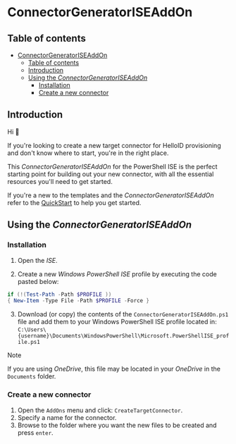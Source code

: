 # ConnectorGeneratorISEAddOn

## Table of contents

- [ConnectorGeneratorISEAddOn](#connectorgeneratoriseaddon)
  - [Table of contents](#table-of-contents)
  - [Introduction](#introduction)
  - [Using the _ConnectorGeneratorISEAddOn_](#using-the-connectorgeneratoriseaddon)
    - [Installation](#installation)
    - [Create a new connector](#create-a-new-connector)

## Introduction

Hi 👋

If you're looking to create a new target connector for HelloID provisioning and don't know where to start, you're in the right place.

This _ConnectorGeneratorISEAddOn_ for the PowerShell ISE is the perfect starting point for building out your new connector, with all the essential resources you'll need to get started.

If you're a new to the templates and the _ConnectorGeneratorISEAddOn_ refer to the [QuickStart](https://jeroenbl.github.io/helloid/templates-quickStart/) to help you get started.

## Using the _ConnectorGeneratorISEAddOn_

### Installation

1. Open the _ISE_.

2. Create a new _Windows PowerShell ISE_ profile by executing the code pasted below:

```powershell
if (!(Test-Path -Path $PROFILE ))
{ New-Item -Type File -Path $PROFILE -Force }
```

3. Download (or copy) the contents of the `ConnectorGeneratorISEAddOn.ps1` file and add them to your Windows PowerShell ISE profile located in: `C:\Users\{username}\Documents\WindowsPowerShell\Microsoft.PowerShellISE_profile.ps1`

> [!NOTE]
> If you are using _OneDrive_, this file may be located in your _OneDrive_ in the `Documents` folder.

### Create a new connector

1. Open the `AddOns` menu and click: `CreateTargetConnector`.
2. Specify a name for the connector.
3. Browse to the folder where you want the new files to be created and press `enter`.
